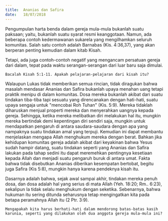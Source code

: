 ```yaml
---
title:  Ananias dan Safira
date:   18/07/2018
---
```


Pengumpulan harta benda dalam gereja mula-mula bukanlah suatu paksaan; yaitu, bukanlah suatu syarat resmi keanggotaan. Namun, ada beberapa contoh kedermawanan sukarela yang mengilhamkan seluruh komunitas. Salah satu contoh adalah Barnabas (Kis. 4:36,37), yang akan berperan penting kemudian dalam kitab Kisah.

Tetapi, ada juga contoh-contoh negatif yang mengancam persatuan gereja dari dalam, tepat pada waktu serangan-serangan dari luar baru saja dimulai.

`Bacalah Kisah 5:1-11. Apakah pelajaran-pelajaran dari kisah itu?`

Walaupun Lukas tidak memberikan semua rincian, tidak diragukan bahwa masalah mendasar Ananias dan Safira bukanlah upaya menahan uang tetapi praktik menipu di dalam komunitas. Dosa mereka bukanlah akibat dari suatu tindakan tiba-tiba tapi sesuatu yang direncanakan dengan hati-hati, suatu upaya sengaja untuk "mencobai Roh Tuhan" (Kis. 5:9). Mereka tidaklah diharuskan menjual properti mereka dan menyerahkan uangnya kepada gereja. Sehingga, ketika mereka melibatkan diri melakukan hal itu, mungkin mereka bertindak demi kepentingan diri sendiri saja, mungkin untuk mendapatkan pengaruh di antara saudara-saudara dengan apa yang nampaknya suatu tindakan amal yang terpuji.
Kemudian ini dapat membantu menjelaskan mengapa Allah menghukum mereka dengan berat. Bahkan jika kehidupan komunitas gereja adalah akibat dari keyakinan bahwa Yesus sudah hampir datang, suatu tindakan seperti yang Ananias dan Safira lakukan pada tahap sedini itu dapat meremehkan pentingnya kesetiaan kepada Allah dan menjadi suatu pengaruh buruk di antara umat. Fakta bahwa tidak disebutkan Ananias diberikan kesempatan bertobat, begitu juga Safira (Kis 5:8), mungkin hanya karena pendeknya kisah itu.

Dasarnya adalah bahwa, sejak awal sampai akhir, tindakan mereka penuh dosa, dan dosa adalah hal yang serius di mata Allah (Yeh. 18:20; Rm.. 6:23), sekalipun Ia tidak selalu menghukum dengan seketika. Sebenarnya, bahwa hukuman itu sering ditunda seharusnya tetap mengingatkan kita pada betapa peramahnya Allah itu (2 Ptr. 3:9).

`Mengapakah kita harus berhati-hati dalam mendorong batas-batas kasih karunia, seperti yang dilakukan oleh dua anggota gereja mula-mula ini?`